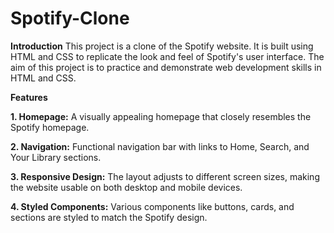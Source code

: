 # Spotify-Clone

**Introduction**
This project is a clone of the Spotify website. It is built using HTML and CSS to replicate the look and feel of Spotify's user interface. The aim of this project is to practice and demonstrate web development skills in HTML and CSS.

**Features**

**1. Homepage:** A visually appealing homepage that closely resembles the Spotify homepage.

**2. Navigation:** Functional navigation bar with links to Home, Search, and Your Library sections.

**3. Responsive Design:** The layout adjusts to different screen sizes, making the website usable on both desktop and mobile devices.

**4. Styled Components:** Various components like buttons, cards, and sections are styled to match the Spotify design.
